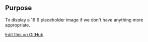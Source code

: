## Purpose
To display a 16:9 placeholder image if we don't have anything more appropriate.

[Edit this on GitHub](https://github.com/wellcometrust/wellcomecollection.org/blob/master/common/views/components/ImagePlaceholder/README.md)
